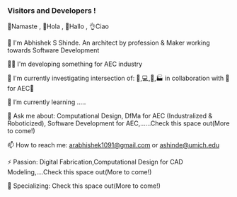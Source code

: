 ### Visitors and Developers !

🙏Namaste , 👋Hola , 👋Hallo , 👌Ciao

👨 I'm Abhishek S Shinde. An architect by profession & Maker working towards Software Development

👨‍💻 I'm developing something for AEC industry 

🔭 I'm currently investigating intersection of: 🦾,💻,🤖,🏭 in collaboration with 👷for AEC🚧

🌱 I’m currently learning .....

💬 Ask me about: Computational Design, DfMa for AEC (Industralized & Roboticized), Software Development for AEC,......Check this space out(More to come!)

📫 How to reach me: arabhishek1091@gmail.com or ashinde@umich.edu

⚡ Passion: Digital Fabrication,Computational Design for CAD Modeling,....Check this space out(More to come!)

🔬 Specializing: Check this space out(More to come!)

<!--
**InquisitiveAS/InquisitiveAS** is a ✨ _special_ ✨ repository because its `README.md` (this file) appears on your GitHub profile.

Here are some ideas to get you started:

- 🔭 I’m currently working on ...
- 🌱 I’m currently learning ...
- 👯 I’m looking to collaborate on ...
- 🤔 I’m looking for help with ...
- 💬 Ask me about ...
- 📫 How to reach me: ...
- 😄 Pronouns: ...
- ⚡ Fun fact: ...
-->
